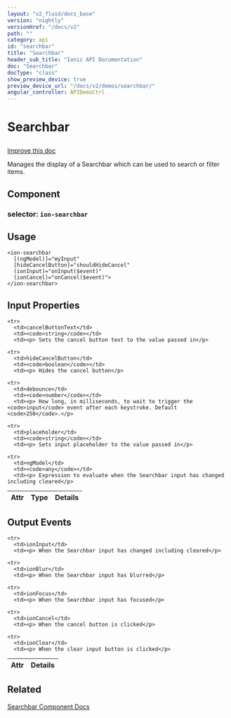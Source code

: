 ```yaml
---
layout: "v2_fluid/docs_base"
version: "nightly"
versionHref: "/docs/v2"
path: ""
category: api
id: "searchbar"
title: "Searchbar"
header_sub_title: "Ionic API Documentation"
doc: "Searchbar"
docType: "class"
show_preview_device: true
preview_device_url: "/docs/v2/demos/searchbar/"
angular_controller: APIDemoCtrl 
---
```










<h1 class="api-title">
<a class="anchor" name="searchbar" href="#searchbar"></a>

Searchbar






</h1>

<a class="improve-v2-docs" href="http://github.com/driftyco/ionic/edit/2.0//src/components/searchbar/searchbar.ts#L18">
Improve this doc
</a>






<p>Manages the display of a Searchbar which can be used to search or filter items.</p>


<h2><a class="anchor" name="Component" href="#Component"></a>Component</h2>
<h3>selector: <code>ion-searchbar</code></h3>
<!-- @usage tag -->

<h2><a class="anchor" name="usage" href="#usage"></a>Usage</h2>

<pre><code class="lang-html">&lt;ion-searchbar
  [(ngModel)]=&quot;myInput&quot;
  [hideCancelButton]=&quot;shouldHideCancel&quot;
  (ionInput)=&quot;onInput($event)&quot;
  (ionCancel)=&quot;onCancel($event)&quot;&gt;
&lt;/ion-searchbar&gt;
</code></pre>




<!-- @property tags -->



<!-- instance methods on the class -->
<!-- input methods on the class -->
<h2><a class="anchor" name="input-properties" href="#input-properties"></a>Input Properties</h2>
<table class="table param-table" style="margin:0;">
  <thead>
    <tr>
      <th>Attr</th>
      <th>Type</th>
      <th>Details</th>
    </tr>
  </thead>
  <tbody>
    
    <tr>
      <td>cancelButtonText</td>
      <td><code>string</code></td>
      <td><p> Sets the cancel button text to the value passed in</p>
</td>
    </tr>
    
    <tr>
      <td>hideCancelButton</td>
      <td><code>boolean</code></td>
      <td><p> Hides the cancel button</p>
</td>
    </tr>
    
    <tr>
      <td>debounce</td>
      <td><code>number</code></td>
      <td><p> How long, in milliseconds, to wait to trigger the <code>input</code> event after each keystroke. Default <code>250</code>.</p>
</td>
    </tr>
    
    <tr>
      <td>placeholder</td>
      <td><code>string</code></td>
      <td><p> Sets input placeholder to the value passed in</p>
</td>
    </tr>
    
    <tr>
      <td>ngModel</td>
      <td><code>any</code></td>
      <td><p> Expression to evaluate when the Searchbar input has changed including cleared</p>
</td>
    </tr>
    
  </tbody>
</table>
<!-- output events on the class -->
<h2><a class="anchor" name="output-events" href="#output-events"></a>Output Events</h2>
<table class="table param-table" style="margin:0;">
  <thead>
    <tr>
      <th>Attr</th>
      <th>Details</th>
    </tr>
  </thead>
  <tbody>
    
    <tr>
      <td>ionInput</td>
      <td><p> When the Searchbar input has changed including cleared</p>
</td>
    </tr>
    
    <tr>
      <td>ionBlur</td>
      <td><p> When the Searchbar input has blurred</p>
</td>
    </tr>
    
    <tr>
      <td>ionFocus</td>
      <td><p> When the Searchbar input has focused</p>
</td>
    </tr>
    
    <tr>
      <td>ionCancel</td>
      <td><p> When the cancel button is clicked</p>
</td>
    </tr>
    
    <tr>
      <td>ionClear</td>
      <td><p> When the clear input button is clicked</p>
</td>
    </tr>
    
  </tbody>
</table>


<!-- related link -->

<h2><a class="anchor" name="related" href="#related"></a>Related</h2>

<a href='/docs/v2/components#searchbar'>Searchbar Component Docs</a><!-- end content block -->


<!-- end body block -->

